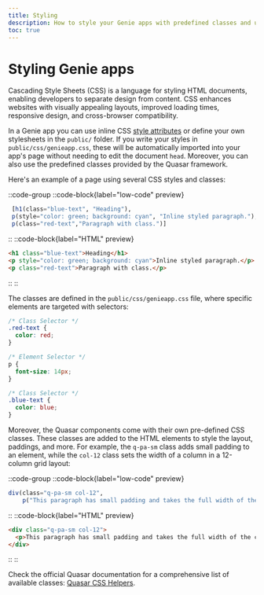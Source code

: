 ```yaml
---
title: Styling
description: How to style your Genie apps with predefined classes and using your own CSS.
toc: true
---
```


# Styling Genie apps

Cascading Style Sheets (CSS) is a language for styling HTML documents, enabling developers to separate design from content. CSS enhances websites with visually appealing layouts, improved loading times, responsive design, and cross-browser compatibility.

In a Genie app you can use inline CSS [style attributes](https://www.w3schools.com/cssref/index.php) or define your own stylesheets in the `public/` folder. If you write your styles in `public/css/genieapp.css`, these will be automatically imported into your app's page without needing to edit the document `head`. Moreover, you can also use the predefined classes provided by the Quasar framework.

Here's an example of a page using several CSS styles and classes:

::code-group
::code-block{label="low-code" preview}
```julia
 [h1(class="blue-text", "Heading"),
 p(style="color: green; background: cyan", "Inline styled paragraph."),
 p(class="red-text","Paragraph with class.")]
```
::
::code-block{label="HTML" preview}
```html
<h1 class="blue-text">Heading</h1>
<p style="color: green; background: cyan">Inline styled paragraph.</p>
<p class="red-text">Paragraph with class.</p>
```
::
::

The classes are defined in the `public/css/genieapp.css` file, where specific elements are targeted with selectors:

```css
/* Class Selector */
.red-text {
  color: red;
}

/* Element Selector */
p {
  font-size: 14px;
}

/* Class Selector */
.blue-text {
  color: blue;
}
```

Moreover, the Quasar components come with their own pre-defined CSS classes. These classes are added to the HTML elements to style the layout, paddings, and more. For example, the `q-pa-sm` class adds small padding to an element, while the `col-12` class sets the width of a column in a 12-column grid layout:

::code-group
::code-block{label="low-code" preview}
```julia
div(class="q-pa-sm col-12", 
    p("This paragraph has small padding and takes the full width of the container."))
```
::
::code-block{label="HTML" preview}

```html
<div class="q-pa-sm col-12">
  <p>This paragraph has small padding and takes the full width of the container.</p>
</div>
```
::
::

Check the official Quasar documentation for a comprehensive list of available classes: [Quasar CSS Helpers](https://quasar.dev/style/typography).

